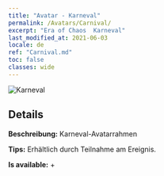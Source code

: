 ```yaml
---
title: "Avatar - Karneval"
permalink: /Avatars/Carnival/
excerpt: "Era of Chaos  Karneval"
last_modified_at: 2021-06-03
locale: de
ref: "Carnival.md"
toc: false
classes: wide
---
```

 ![Karneval](/images/a/avatarFrame_95.png)

## Details

 **Beschreibung:** Karneval-Avatarrahmen 

 **Tips:** Erhältlich durch Teilnahme am Ereignis. 

 **Is available:**  + 

